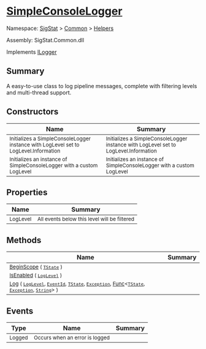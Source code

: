 # [SimpleConsoleLogger](./SimpleConsoleLogger.md)

Namespace: [SigStat]() > [Common](./../README.md) > [Helpers](./README.md)

Assembly: SigStat.Common.dll

Implements [ILogger](https://docs.microsoft.com/en-us/dotnet/api/Microsoft.Extensions.Logging.ILogger)

## Summary
A easy-to-use class to log pipeline messages, complete with filtering levels and multi-thread support.

## Constructors

| Name | Summary | 
| --- | --- | 
| <sub>Initializes a SimpleConsoleLogger instance with LogLevel set to LogLevel.Information</sub> | <sub>Initializes a SimpleConsoleLogger instance with LogLevel set to LogLevel.Information</sub> | <br>
| <sub>Initializes an instance of SimpleConsoleLogger with a custom LogLevel</sub> | <sub>Initializes an instance of SimpleConsoleLogger with a custom LogLevel</sub> | <br>


## Properties

| Name | Summary | 
| --- | --- | 
| <sub>LogLevel</sub> | <sub>All events below this level will be filtered</sub> | <br>


## Methods

| Name | Summary | 
| --- | --- | 
| <sub>[BeginScope](./Methods/SimpleConsoleLogger-100664039.md) ( [`TState`](./SimpleConsoleLogger.md) )</sub> | <sub></sub> | <br>
| <sub>[IsEnabled](./Methods/SimpleConsoleLogger-100664040.md) ( [`LogLevel`](https://docs.microsoft.com/en-us/dotnet/api/Microsoft.Extensions.Logging.LogLevel) )</sub> | <sub></sub> | <br>
| <sub>[Log](./Methods/SimpleConsoleLogger-100664041.md) ( [`LogLevel`](https://docs.microsoft.com/en-us/dotnet/api/Microsoft.Extensions.Logging.LogLevel), [`EventId`](https://docs.microsoft.com/en-us/dotnet/api/Microsoft.Extensions.Logging.EventId), [`TState`](./SimpleConsoleLogger.md), [`Exception`](https://docs.microsoft.com/en-us/dotnet/api/System.Exception), [Func](https://docs.microsoft.com/en-us/dotnet/api/System.Func-3)\<[`TState`](./SimpleConsoleLogger.md), [`Exception`](https://docs.microsoft.com/en-us/dotnet/api/System.Exception), [`String`](https://docs.microsoft.com/en-us/dotnet/api/System.String)> )</sub> | <sub></sub> | <br>


## Events

| Type | Name | Summary | 
| --- | --- | --- | 
| <sub>Logged</sub> | <sub>Occurs when an error is logged</sub> |  | <br>


